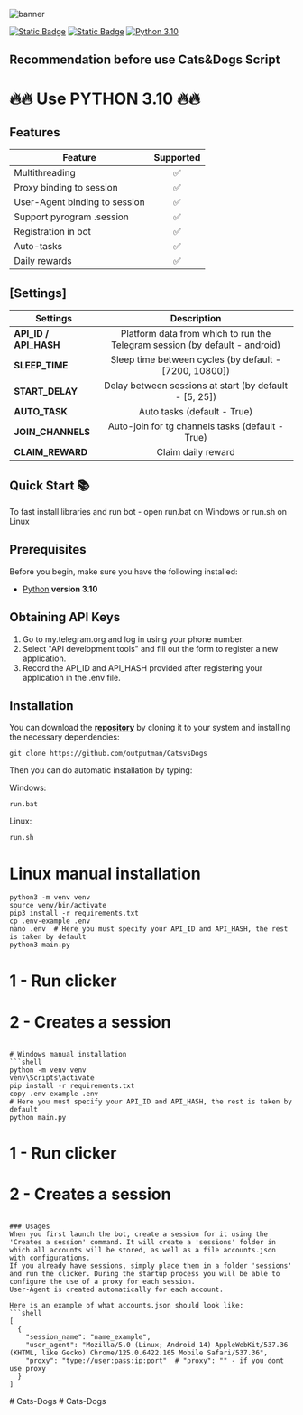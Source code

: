 ![banner](https://i.ibb.co/2YCnqcp/image.png)

[![Static Badge](https://img.shields.io/badge/Telegram-Bot%20Link-Link?style=for-the-badge&logo=Telegram&logoColor=white&logoSize=auto&color=blue)](https://t.me/catsdogs_game_bot/join?startapp=1178697351)
[![Static Badge](https://img.shields.io/badge/Telegram-Channel-Link?style=for-the-badge&logo=Telegram&logoColor=white&logoSize=auto&color=blue)](https://t.me/CryptoBotScript)
[![Python 3.10](https://img.shields.io/badge/Python-3.10-blue?style=for-the-badge&logo=Python&logoColor=white)](https://www.python.org/downloads/release/python-3100/)

## Recommendation before use Cats&Dogs Script

# 🔥🔥 Use PYTHON 3.10 🔥🔥

## Features  
| Feature                                                   | Supported |
|-----------------------------------------------------------|:---------:|
| Multithreading                                            |     ✅     |
| Proxy binding to session                                  |     ✅     |
| User-Agent binding to session                             |     ✅     |
| Support pyrogram .session                                 |     ✅     |
| Registration in bot                                       |     ✅     |
| Auto-tasks                                                |     ✅     |
| Daily rewards                                             |     ✅     |



## [Settings]
| Settings                |                                 Description                                 |
|-------------------------|:---------------------------------------------------------------------------:|
| **API_ID / API_HASH**   | Platform data from which to run the Telegram session (by default - android) |
| **SLEEP_TIME**          |           Sleep time between cycles (by default - [7200, 10800])            |
| **START_DELAY**         |            Delay between sessions at start (by default - [5, 25])           |
| **AUTO_TASK**           |                         Auto tasks (default - True)                         |
| **JOIN_CHANNELS**       |              Auto-join for tg channels tasks (default - True)               |
| **CLAIM_REWARD**        |                             Claim daily reward                              |

## Quick Start 📚

To fast install libraries and run bot - open run.bat on Windows or run.sh on Linux

## Prerequisites
Before you begin, make sure you have the following installed:
- [Python](https://www.python.org/downloads/) **version 3.10**

## Obtaining API Keys
1. Go to my.telegram.org and log in using your phone number.
2. Select "API development tools" and fill out the form to register a new application.
3. Record the API_ID and API_HASH provided after registering your application in the .env file.

## Installation
You can download the [**repository**](https://github.com/outputman/CatsvsDogs) by cloning it to your system and installing the necessary dependencies:
```shell
git clone https://github.com/outputman/CatsvsDogs
```

Then you can do automatic installation by typing:

Windows:
```shell
run.bat
```

Linux:
```shell
run.sh
```

# Linux manual installation
```shell
python3 -m venv venv
source venv/bin/activate
pip3 install -r requirements.txt
cp .env-example .env
nano .env  # Here you must specify your API_ID and API_HASH, the rest is taken by default
python3 main.py
```

# 1 - Run clicker
# 2 - Creates a session
```

# Windows manual installation
```shell
python -m venv venv
venv\Scripts\activate
pip install -r requirements.txt
copy .env-example .env
# Here you must specify your API_ID and API_HASH, the rest is taken by default
python main.py
```

# 1 - Run clicker
# 2 - Creates a session
```

### Usages
When you first launch the bot, create a session for it using the 'Creates a session' command. It will create a 'sessions' folder in which all accounts will be stored, as well as a file accounts.json with configurations.
If you already have sessions, simply place them in a folder 'sessions' and run the clicker. During the startup process you will be able to configure the use of a proxy for each session.
User-Agent is created automatically for each account.

Here is an example of what accounts.json should look like:
```shell
[
  {
    "session_name": "name_example",
    "user_agent": "Mozilla/5.0 (Linux; Android 14) AppleWebKit/537.36 (KHTML, like Gecko) Chrome/125.0.6422.165 Mobile Safari/537.36",
    "proxy": "type://user:pass:ip:port"  # "proxy": "" - if you dont use proxy
  }
]
```



#   C a t s - D o g s  
 #   C a t s - D o g s  
 